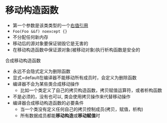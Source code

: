 # 移动构造函数

- 第一个参数是该类类型的一个[右值引用](c++_rvalue_reference.md)
- `Foo(Foo &&f) noexcept {}`
- 不分配任何新内存
- 移动后的源对象要保证销毁它是无害的
- 在移动构造函数中保证源对象(被移动对象)执行析构函数是安全的

合成移动构造函数

- 永远不会隐式定义为删除函数
- 显式=default在编译器不能移动所有成员时，会定义为删除函数
- 编译器不会为某些类合成移动操作
  - 比如一个类定义了自己的拷贝构造函数，拷贝赋值运算符，或者析构函数
- 不是必须的，没有也可以, 类会使用拷贝操作来代替移动操作
- 编译器合成移动构造函数的必要条件
  - 当一个类没有定义任何自己的拷贝控制成员(拷贝，赋值，析构)
  - 所有数据成员都能**移动构造**或**移动赋值**时